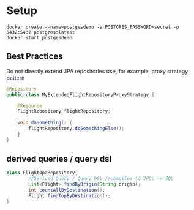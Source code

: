 Setup
=
```shell
docker create --name=postgesdemo -e POSTGRES_PASSWORD=secret -p 5432:5432 postgres:latest
docker start postgesdemo
```

Best Practices
-
Do not directly extend JPA repositories
use, for example, proxy strategy pattern
```java
@Repository
public class MyExtendedFlightRepositoryProxyStrategy {

    @Resource
    FlightRepository flightRepository;
    
    void doSomething() {
        flightRepository.doSomethingElse();
    }
}
```

derived queries / query dsl
-
```java
class FlightJpaRepository{
        //Derived Query / Query DSL //compiles to JPQL -> SQL
        List<Flight> findByOrigin(String origin);
        int countAllByDestination();
        Flight findTopByDestination();
}
```

